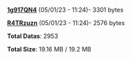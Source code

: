 [**1g917QN4**](/data/1g917QN4.txt) (05/01/23 - 11:24)- 3301 bytes

[**R4TRzuzn**](/data/R4TRzuzn.txt) (05/01/23 - 11:24)- 2576 bytes

**Total Datas**: 2953

**Total Size**: 19.16 MB / 19.2 MB